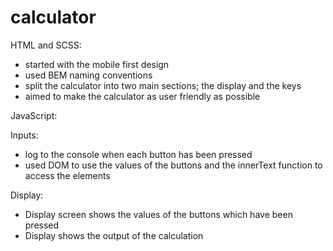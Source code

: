 # calculator

HTML and SCSS:

- started with the mobile first design
- used BEM naming conventions
- split the calculator into two main sections; the display and the keys
- aimed to make the calculator as user friendly as possible

JavaScript:

Inputs:
- log to the console when each button has been pressed
- used DOM to use the values of the buttons and the innerText function to access the elements

Display:
- Display screen shows the values of the buttons which have been pressed
- Display shows the output of the calculation
